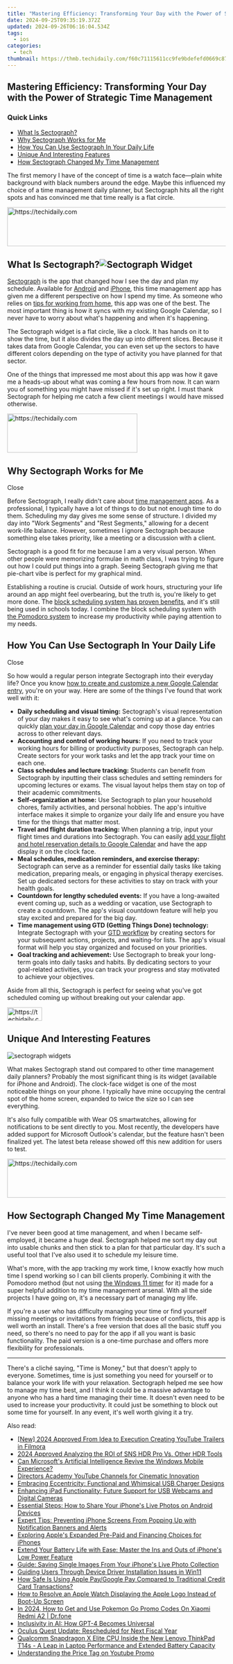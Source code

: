 ```yaml
---
title: "Mastering Efficiency: Transforming Your Day with the Power of Strategic Time Management"
date: 2024-09-25T09:35:19.372Z
updated: 2024-09-26T06:16:04.534Z
tags:
  - ios
categories:
  - tech
thumbnail: https://thmb.techidaily.com/f60c71115611cc9fe9bdefefd0669c874b252cd453080c3b9c40526ec436a000.jpg
---
```


## Mastering Efficiency: Transforming Your Day with the Power of Strategic Time Management

### Quick Links

* [What Is Sectograph?](https://fox-blue.techidaily.com/new-10-best-ios-video-player-apps-for-iphone-and-ipad-for-2024/)
* [Why Sectograph Works for Me](https://location-social.techidaily.com/how-to-changeadd-location-filters-on-snapchat-for-your-honor-magic-6-pro-drfone-by-drfone-virtual-android/)
* [How You Can Use Sectograph In Your Daily Life](https://some-approaches.techidaily.com/new-top-10-text-tools-elevating-creative-compositions/)
* [Unique And Interesting Features](https://some-knowledge.techidaily.com/in-2024-exclusive-roundup-10-essential-cost-free-iphone-selfie-editors/)
* [How Sectograph Changed My Time Management](https://location-social.techidaily.com/in-2024-how-to-hidefake-snapchat-location-on-your-apple-iphone-13-drfone-by-drfone-virtual-ios/)

 The first memory I have of the concept of time is a watch face—plain white background with black numbers around the edge. Maybe this influenced my choice of a time management daily planner, but Sectograph hits all the right spots and has convinced me that time really is a flat circle.

<!-- affiliate ads begin -->
<a href="https://appsumo.8odi.net/c/5597632/2123750/7443" target="_top" id="2123750">
  <img src="//a.impactradius-go.com/display-ad/7443-2123750" border="0" alt="https://techidaily.com" width="728" height="90"/>
</a>
<img height="0" width="0" src="https://appsumo.8odi.net/i/5597632/2123750/7443" style="position:absolute;visibility:hidden;" border="0" />
<!-- affiliate ads end -->

##  What Is Sectograph?![Sectograph Widget](https://static0.howtogeekimages.com/wordpress/wp-content/uploads/2024/06/sectograph-widget.jpg) 

[Sectograph](https://sectograph.com/) is the app that changed how I see the day and plan my schedule. Available for [Android](https://www.anrdoezrs.net/links/3607085/type/dlg/sid/UUhtgUeUpU2003682/https://play.google.com/store/apps/details?id=prox.lab.calclock&hl=en%5FUS) and [iPhone](https://apps.apple.com/us/app/sectograph-visual-time-manager/id1528168188), this time management app has given me a different perspective on how I spend my time. As someone who relies on [tips for working from home](https://screen-activity-recording.techidaily.com/updated-in-2024-prime-list-of-screenshot-tools-for-mac-os/), this app was one of the best. The most important thing is how it syncs with my existing Google Calendar, so I never have to worry about what's happening and when it's happening.

 The Sectograph widget is a flat circle, like a clock. It has hands on it to show the time, but it also divides the day up into different slices. Because it takes data from Google Calendar, you can even set up the sectors to have different colors depending on the type of activity you have planned for that sector.

 One of the things that impressed me most about this app was how it gave me a heads-up about what was coming a few hours from now. It can warn you of something you might have missed if it's set up right. I must thank Sectograph for helping me catch a few client meetings I would have missed otherwise.

<!-- affiliate ads begin -->
<a href="https://aligracehair.sjv.io/c/5597632/1880972/19272" target="_top" id="1880972">
  <img src="//a.impactradius-go.com/display-ad/19272-1880972" border="0" alt="https://techidaily.com" width="300" height="90"/>
</a>
<img height="0" width="0" src="https://aligracehair.sjv.io/i/5597632/1880972/19272" style="position:absolute;visibility:hidden;" border="0" />
<!-- affiliate ads end -->

##  Why Sectograph Works for Me

Close 

 Before Sectograph, I really didn't care about [time management apps](https://android-pokemon-go.techidaily.com/in-2024-how-to-fix-pokemon-go-route-not-working-on-nokia-g22-drfone-by-drfone-virtual-android/). As a professional, I typically have a lot of things to do but not enough time to do them. Scheduling my day gives me some sense of structure. I divided my day into "Work Segments" and "Rest Segments," allowing for a decent work-life balance. However, sometimes I ignore Sectograph because something else takes priority, like a meeting or a discussion with a client.

 Sectograph is a good fit for me because I am a very visual person. When other people were memorizing formulae in math class, I was trying to figure out how I could put things into a graph. Seeing Sectograph giving me that pie-chart vibe is perfect for my graphical mind.

 Establishing a routine is crucial. Outside of work hours, structuring your life around an app might feel overbearing, but the truth is, you're likely to get more done. The [block scheduling system has proven benefits](https://www.wired.com/story/block-scheduling-calendar-workflow-productivity/), and it's still being used in schools today. I combine the block scheduling system with [the Pomodoro system](https://hardware-updates.techidaily.com/how-to-get-the-latest-geforce-gtx-460-graphics-card-drivers-installed-on-your-pc/) to increase my productivity while paying attention to my needs.

##  How You Can Use Sectograph In Your Daily Life

Close 

 So how would a regular person integrate Sectograph into their everyday life? Once you know [how to create and customize a new Google Calendar entry](https://win-solutions.techidaily.com/fallout-4-troubleshooting-how-to-resolve-the-black-display-problem/), you're on your way. Here are some of the things I've found that work well with it:

* **Daily scheduling and visual timing:** Sectograph's visual representation of your day makes it easy to see what's coming up at a glance. You can quickly [plan your day in Google Calendar](https://android-transfer.techidaily.com/how-to-transfer-data-after-switching-from-xiaomi-redmi-note-13-pro-5g-to-latest-samsung-drfone-by-drfone-transfer-from-android-transfer-from-android/) and copy those day entries across to other relevant days.
* **Accounting and control of working hours:** If you need to track your working hours for billing or productivity purposes, Sectograph can help. Create sectors for your work tasks and let the app track your time on each one.
* **Class schedules and lecture tracking:** Students can benefit from Sectograph by inputting their class schedules and setting reminders for upcoming lectures or exams. The visual layout helps them stay on top of their academic commitments.
* **Self-organization at home:** Use Sectograph to plan your household chores, family activities, and personal hobbies. The app's intuitive interface makes it simple to organize your daily life and ensure you have time for the things that matter most.
* **Travel and flight duration tracking:** When planning a trip, input your flight times and durations into Sectograph. You can easily [add your flight and hotel reservation details to Google Calendar](https://unlock-android.techidaily.com/forgotten-the-voicemail-password-of-honor-x50i-try-these-fixes-by-drfone-android/) and have the app display it on the clock face.
* **Meal schedules, medication reminders, and exercise therapy:** Sectograph can serve as a reminder for essential daily tasks like taking medication, preparing meals, or engaging in physical therapy exercises. Set up dedicated sectors for these activities to stay on track with your health goals.
* **Countdown for lengthy scheduled events:** If you have a long-awaited event coming up, such as a wedding or vacation, use Sectograph to create a countdown. The app's visual countdown feature will help you stay excited and prepared for the big day.
* **Time management using GTD (Getting Things Done) technology:** Integrate Sectograph with your [GTD workflow](https://gettingthingsdone.com/) by creating sectors for your subsequent actions, projects, and waiting-for lists. The app's visual format will help you stay organized and focused on your priorities.
* **Goal tracking and achievement:** Use Sectograph to break your long-term goals into daily tasks and habits. By dedicating sectors to your goal-related activities, you can track your progress and stay motivated to achieve your objectives.

 Aside from all this, Sectograph is perfect for seeing what you've got scheduled coming up without breaking out your calendar app.

<!-- affiliate ads begin -->
<a href="https://25home.pxf.io/c/5597632/2148634/16836" target="_top" id="2148634">
  <img src="//a.impactradius-go.com/display-ad/16836-2148634" border="0" alt="https://techidaily.com" width="80" height="31"/>
</a>
<img height="0" width="0" src="https://25home.pxf.io/i/5597632/2148634/16836" style="position:absolute;visibility:hidden;" border="0" />
<!-- affiliate ads end -->

##  Unique And Interesting Features

![sectograph widgets](https://static1.howtogeekimages.com/wordpress/wp-content/uploads/2024/06/sectograph-widgets.png) 

 What makes Sectograph stand out compared to other time management daily planners? Probably the most significant thing is its widget (available for iPhone and Android). The clock-face widget is one of the most noticeable things on your phone. I typically have mine occupying the central spot of the home screen, expanded to twice the size so I can see everything.

 It's also fully compatible with Wear OS smartwatches, allowing for notifications to be sent directly to you. Most recently, the developers have added support for Microsoft Outlook's calendar, but the feature hasn't been finalized yet. The latest beta release showed off this new addition for users to test.

<!-- affiliate ads begin -->
<a href="https://appsumo.8odi.net/c/5597632/2105874/7443" target="_top" id="2105874">
  <img src="//a.impactradius-go.com/display-ad/7443-2105874" border="0" alt="https://techidaily.com" width="728" height="90"/>
</a>
<img height="0" width="0" src="https://appsumo.8odi.net/i/5597632/2105874/7443" style="position:absolute;visibility:hidden;" border="0" />
<!-- affiliate ads end -->

##  How Sectograph Changed My Time Management

 I've never been good at time management, and when I became self-employed, it became a huge deal. Sectograph helped me sort my day out into usable chunks and then stick to a plan for that particular day. It's such a useful tool that I've also used it to schedule my leisure time.

 What's more, with the app tracking my work time, I know exactly how much time I spend working so I can bill clients properly. Combining it with the Pomodoro method (but not using [the Windows 11 timer](https://video-screen-grab.techidaily.com/new-mov-files-saving-methods-for-windows-10-users-for-2024/) for it) made for a super helpful addition to my time management arsenal. With all the side projects I have going on, it's a necessary part of managing my life.

 If you're a user who has difficulty managing your time or find yourself missing meetings or invitations from friends because of conflicts, this app is well worth an install. There's a free version that does all the basic stuff you need, so there's no need to pay for the app if all you want is basic functionality. The paid version is a one-time purchase and offers more flexibility for professionals.

---

 There's a cliché saying, "Time is Money," but that doesn't apply to everyone. Sometimes, time is just something you need for yourself or to balance your work life with your relaxation. Sectograph helped me see how to manage my time best, and I think it could be a massive advantage to anyone who has a hard time managing their time. It doesn't even need to be used to increase your productivity. It could just be something to block out some time for yourself. In any event, it's well worth giving it a try.

<ins class="adsbygoogle"
     style="display:block"
     data-ad-format="autorelaxed"
     data-ad-client="ca-pub-7571918770474297"
     data-ad-slot="1223367746"></ins>

<ins class="adsbygoogle"
     style="display:block"
     data-ad-client="ca-pub-7571918770474297"
     data-ad-slot="8358498916"
     data-ad-format="auto"
     data-full-width-responsive="true"></ins>

<span class="atpl-alsoreadstyle">Also read:</span>
<div><ul>
<li><a href="https://eaxpv-info.techidaily.com/new-2024-approved-from-idea-to-execution-creating-youtube-trailers-in-filmora/"><u>[New] 2024 Approved From Idea to Execution Creating YouTube Trailers in Filmora</u></a></li>
<li><a href="https://vp-tips.techidaily.com/2024-approved-analyzing-the-roi-of-sns-hdr-pro-vs-other-hdr-tools/"><u>2024 Approved Analyzing the ROI of SNS HDR Pro Vs. Other HDR Tools</u></a></li>
<li><a href="https://hardware-help.techidaily.com/can-microsofts-artificial-intelligence-revive-the-windows-mobile-experience/"><u>Can Microsoft's Artificial Intelligence Revive the Windows Mobile Experience?</u></a></li>
<li><a href="https://youtube-docs.techidaily.com/tors-academy-youtube-channels-for-cinematic-innovation/"><u>Directors Academy YouTube Channels for Cinematic Innovation</u></a></li>
<li><a href="https://os-tips.techidaily.com/embracing-eccentricity-functional-and-whimsical-usb-charger-designs/"><u>Embracing Eccentricity: Functional and Whimsical USB Charger Designs</u></a></li>
<li><a href="https://os-tips.techidaily.com/enhancing-ipad-functionality-future-support-for-usb-webcams-and-digital-cameras/"><u>Enhancing iPad Functionality: Future Support for USB Webcams and Digital Cameras</u></a></li>
<li><a href="https://os-tips.techidaily.com/essential-steps-how-to-share-your-iphones-live-photos-on-android-devices/"><u>Essential Steps: How to Share Your iPhone's Live Photos on Android Devices</u></a></li>
<li><a href="https://os-tips.techidaily.com/expert-tips-preventing-iphone-screens-from-popping-up-with-notification-banners-and-alerts/"><u>Expert Tips: Preventing iPhone Screens From Popping Up with Notification Banners and Alerts</u></a></li>
<li><a href="https://os-tips.techidaily.com/exploring-apples-expanded-pre-paid-and-financing-choices-for-iphones/"><u>Exploring Apple's Expanded Pre-Paid and Financing Choices for iPhones</u></a></li>
<li><a href="https://os-tips.techidaily.com/extend-your-battery-life-with-ease-master-the-ins-and-outs-of-iphones-low-power-feature/"><u>Extend Your Battery Life with Ease: Master the Ins and Outs of iPhone's Low Power Feature</u></a></li>
<li><a href="https://os-tips.techidaily.com/guide-saving-single-images-from-your-iphones-live-photo-collection/"><u>Guide: Saving Single Images From Your iPhone's Live Photo Collection</u></a></li>
<li><a href="https://win11-tips.techidaily.com/guiding-users-through-device-driver-installation-issues-in-win11/"><u>Guiding Users Through Device Driver Installation Issues in Win11</u></a></li>
<li><a href="https://os-tips.techidaily.com/how-safe-is-using-apple-paygoogle-pay-compared-to-traditional-credit-card-transactions/"><u>How Safe Is Using Apple Pay/Google Pay Compared to Traditional Credit Card Transactions?</u></a></li>
<li><a href="https://os-tips.techidaily.com/how-to-resolve-an-apple-watch-displaying-the-apple-logo-instead-of-boot-up-screen/"><u>How to Resolve an Apple Watch Displaying the Apple Logo Instead of Boot-Up Screen</u></a></li>
<li><a href="https://change-location.techidaily.com/in-2024-how-to-get-and-use-pokemon-go-promo-codes-on-xiaomi-redmi-a2-drfone-by-drfone-virtual-android/"><u>In 2024, How to Get and Use Pokemon Go Promo Codes On Xiaomi Redmi A2 | Dr.fone</u></a></li>
<li><a href="https://tech-savvy.techidaily.com/inclusivity-in-ai-how-gpt-4-becomes-universal/"><u>Inclusivity in AI: How GPT-4 Becomes Universal</u></a></li>
<li><a href="https://facebook.techidaily.com/oculus-quest-update-rescheduled-for-next-fiscal-year/"><u>Oculus Quest Update: Rescheduled for Next Fiscal Year</u></a></li>
<li><a href="https://hardware-updates.techidaily.com/qualcomm-snapdragon-x-elite-cpu-inside-the-new-lenovo-thinkpad-t14s-a-leap-in-laptop-performance-and-extended-battery-capacity/"><u>Qualcomm Snapdragon X Elite CPU Inside the New Lenovo ThinkPad T14s - A Leap in Laptop Performance and Extended Battery Capacity</u></a></li>
<li><a href="https://fox-glue.techidaily.com/understanding-the-price-tag-on-youtube-promo/"><u>Understanding the Price Tag on Youtube Promo</u></a></li>
</ul></div>

